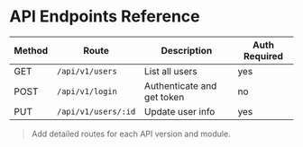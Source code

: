 <!--
START OF: endpoints.md
Purpose: List all public API endpoints and their descriptions.
Update Frequency: When a new endpoint is added, modified, or deprecated.
Location: docs/api/endpoints.md
-->

# API Endpoints Reference

| Method | Route               | Description                | Auth Required |
|--------|---------------------|----------------------------|---------------|
| GET    | `/api/v1/users`     | List all users             | yes           |
| POST   | `/api/v1/login`     | Authenticate and get token | no            |
| PUT    | `/api/v1/users/:id` | Update user info           | yes           |

> Add detailed routes for each API version and module.

<!-- END OF: endpoints.md -->
